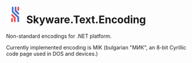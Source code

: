 # <img src="MikEncoding/Assets/mik-encoding.png" height="48"> Skyware.Text.Encoding

Non-standard encodings for .NET platform.

Currently implemented encoding is MIK (bulgarian "МИК", an 8-bit Cyrillic code page used in DOS and devices.)
